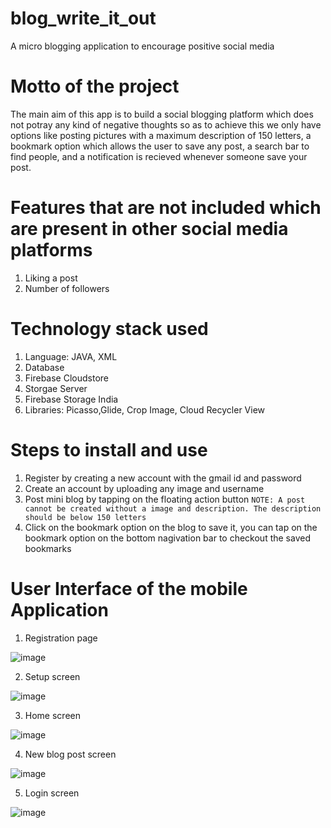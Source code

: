 # blog_write_it_out
A micro blogging application to encourage positive social media 
# Motto of the project
The main aim of this app is to build a social blogging platform which does not potray any kind of negative thoughts so as to achieve this we only have options like posting pictures with a maximum description of 150 letters, a bookmark option which allows the user to save any post, a search bar to find people, and a notification is recieved whenever someone save your post.
# Features that are not included which are present in other social media platforms
1) Liking a post
2) Number of followers 
# Technology stack used
1) Language: JAVA, XML
2) Database
3) Firebase Cloudstore
4) Storgae Server
5) Firebase Storage India
6) Libraries: Picasso,Glide, Crop Image, Cloud Recycler View
# Steps to install and use 
1) Register by creating a new account with the gmail id and password
2) Create an account by uploading any image and username
3) Post mini blog by tapping on the floating action button
``` NOTE: A post cannot be created without a image and description. The description should be below 150 letters ```
4) Click on the bookmark option on the blog to save it, you can tap on the bookmark option on the bottom nagivation bar to checkout the saved bookmarks
# User Interface of the mobile Application

1) Registration page


![image](https://user-images.githubusercontent.com/59303987/87637126-66477100-c75f-11ea-88c0-a336531079bc.png)




2) Setup screen


![image](https://user-images.githubusercontent.com/59303987/87637194-81b27c00-c75f-11ea-8aca-e20dbe2fc31e.png)




3) Home screen


![image](https://user-images.githubusercontent.com/59303987/87637421-cccc8f00-c75f-11ea-9e31-022b2ad71a75.png)




4) New blog post screen


![image](https://user-images.githubusercontent.com/59303987/87637495-f2f22f00-c75f-11ea-83a4-4e03ea98ecd1.png)




5) Login screen


![image](https://user-images.githubusercontent.com/59303987/87637565-11582a80-c760-11ea-8947-e2e8ffb1ee4c.png)


